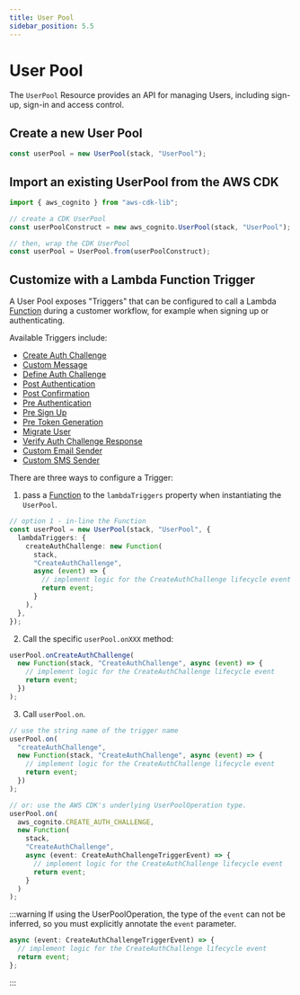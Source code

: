 ```yaml
---
title: User Pool
sidebar_position: 5.5
---
```


# User Pool

The `UserPool` Resource provides an API for managing Users, including sign-up, sign-in and access control.

## Create a new User Pool

```ts
const userPool = new UserPool(stack, "UserPool");
```

## Import an existing UserPool from the AWS CDK

```ts
import { aws_cognito } from "aws-cdk-lib";

// create a CDK UserPool
const userPoolConstruct = new aws_cognito.UserPool(stack, "UserPool");

// then, wrap the CDK UserPool
const userPool = UserPool.from(userPoolConstruct);
```

## Customize with a Lambda Function Trigger

A User Pool exposes "Triggers" that can be configured to call a Lambda [Function](./function/index.md) during a customer workflow, for example when signing up or authenticating.

Available Triggers include:

- [Create Auth Challenge](https://docs.aws.amazon.com/cognito/latest/developerguide/user-pool-lambda-create-auth-challenge.html)
- [Custom Message](https://docs.aws.amazon.com/cognito/latest/developerguide/user-pool-lambda-custom-message.html)
- [Define Auth Challenge](https://docs.aws.amazon.com/cognito/latest/developerguide/user-pool-lambda-define-auth-challenge.html)
- [Post Authentication](https://docs.aws.amazon.com/cognito/latest/developerguide/user-pool-lambda-post-authentication.html)
- [Post Confirmation](https://docs.aws.amazon.com/cognito/latest/developerguide/user-pool-lambda-post-confirmation.html)
- [Pre Authentication](https://docs.aws.amazon.com/cognito/latest/developerguide/user-pool-lambda-pre-authentication.html)
- [Pre Sign Up](https://docs.aws.amazon.com/cognito/latest/developerguide/user-pool-lambda-pre-sign-up.html)
- [Pre Token Generation](https://docs.aws.amazon.com/cognito/latest/developerguide/user-pool-lambda-pre-token-generation.html)
- [Migrate User](https://docs.aws.amazon.com/cognito/latest/developerguide/user-pool-lambda-migrate-user.html)
- [Verify Auth Challenge Response](https://docs.aws.amazon.com/cognito/latest/developerguide/user-pool-lambda-verify-auth-challenge-response.html)
- [Custom Email Sender](https://docs.aws.amazon.com/cognito/latest/developerguide/user-pool-lambda-custom-email-sender.html)
- [Custom SMS Sender](https://docs.aws.amazon.com/cognito/latest/developerguide/user-pool-lambda-custom-sms-sender.html)

There are three ways to configure a Trigger:

1. pass a [Function](./function/index.md) to the `lambdaTriggers` property when instantiating the `UserPool`.

```ts
// option 1 - in-line the Function
const userPool = new UserPool(stack, "UserPool", {
  lambdaTriggers: {
    createAuthChallenge: new Function(
      stack,
      "CreateAuthChallenge",
      async (event) => {
        // implement logic for the CreateAuthChallenge lifecycle event
        return event;
      }
    ),
  },
});
```

2. Call the specific `userPool.onXXX` method:

```ts
userPool.onCreateAuthChallenge(
  new Function(stack, "CreateAuthChallenge", async (event) => {
    // implement logic for the CreateAuthChallenge lifecycle event
    return event;
  })
);
```

3. Call `userPool.on`.

```ts
// use the string name of the trigger name
userPool.on(
  "createAuthChallenge",
  new Function(stack, "CreateAuthChallenge", async (event) => {
    // implement logic for the CreateAuthChallenge lifecycle event
    return event;
  })
);

// or: use the AWS CDK's underlying UserPoolOperation type.
userPool.on(
  aws_cognito.CREATE_AUTH_CHALLENGE,
  new Function(
    stack,
    "CreateAuthChallenge",
    async (event: CreateAuthChallengeTriggerEvent) => {
      // implement logic for the CreateAuthChallenge lifecycle event
      return event;
    }
  )
);
```

:::warning
If using the UserPoolOperation, the type of the `event` can not be inferred, so you must explicitly annotate the `event` parameter.

```ts
async (event: CreateAuthChallengeTriggerEvent) => {
  // implement logic for the CreateAuthChallenge lifecycle event
  return event;
};
```

:::
